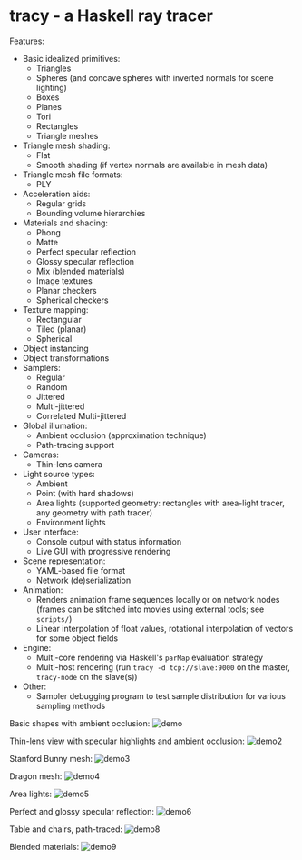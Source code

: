 
tracy - a Haskell ray tracer
============================

Features:

 * Basic idealized primitives:
   - Triangles
   - Spheres (and concave spheres with inverted normals for scene
     lighting)
   - Boxes
   - Planes
   - Tori
   - Rectangles
   - Triangle meshes
 * Triangle mesh shading:
   - Flat
   - Smooth shading (if vertex normals are available in mesh data)
 * Triangle mesh file formats:
   - PLY
 * Acceleration aids:
   - Regular grids
   - Bounding volume hierarchies
 * Materials and shading:
   - Phong
   - Matte
   - Perfect specular reflection
   - Glossy specular reflection
   - Mix (blended materials)
   - Image textures
   - Planar checkers
   - Spherical checkers
 * Texture mapping:
   - Rectangular
   - Tiled (planar)
   - Spherical
 * Object instancing
 * Object transformations
 * Samplers:
   - Regular
   - Random
   - Jittered
   - Multi-jittered
   - Correlated Multi-jittered
 * Global illumation:
   - Ambient occlusion (approximation technique)
   - Path-tracing support
 * Cameras:
   - Thin-lens camera
 * Light source types:
   - Ambient
   - Point (with hard shadows)
   - Area lights (supported geometry: rectangles with area-light tracer,
     any geometry with path tracer)
   - Environment lights
 * User interface:
   - Console output with status information
   - Live GUI with progressive rendering
 * Scene representation:
   - YAML-based file format
   - Network (de)serialization
 * Animation:
   - Renders animation frame sequences locally or on network nodes
     (frames can be stitched into movies using external tools; see
     `scripts/`)
   - Linear interpolation of float values, rotational interpolation of
     vectors for some object fields
 * Engine:
   - Multi-core rendering via Haskell's `parMap` evaluation strategy
   - Multi-host rendering (run `tracy -d tcp://slave:9000` on the master,
     `tracy-node` on the slave(s))
 * Other:
   - Sampler debugging program to test sample distribution for various
     sampling methods

Basic shapes with ambient occlusion:
![demo](/demos/demo.png)

Thin-lens view with specular highlights and ambient occlusion:
![demo2](/demos/demo2.png)

Stanford Bunny mesh:
![demo3](/demos/demo3.png)

Dragon mesh:
![demo4](/demos/demo4.png)

Area lights:
![demo5](/demos/demo5.png)

Perfect and glossy specular reflection:
![demo6](/demos/demo6.png)

Table and chairs, path-traced:
![demo8](/demos/demo8.png)

Blended materials:
![demo9](/demos/demo9.png)
